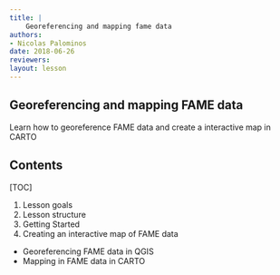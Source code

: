 ```yaml
---
title: |
    Georeferencing and mapping fame data
authors:
- Nicolas Palominos
date: 2018-06-26
reviewers:
layout: lesson
---
```


## Georeferencing and mapping FAME data

Learn how to georeference FAME data and create a interactive map in CARTO

## Contents
[TOC]
1. Lesson goals
2. Lesson structure
3. Getting Started
4. Creating an interactive map of FAME data
* Georeferencing FAME data in QGIS
* Mapping in FAME data in CARTO

